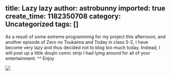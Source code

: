 title: Lazy lazy
author: astrobunny
imported: true
create_time: 1182350708
category: Uncategorized
tags: []
---
As a result of some extreme programming for my project this afternoon, and another episode of Zero no Tsukaima and Today in class 5-2, I have become very lazy and thus decided not to blog too much today. Instead, I will post up a little doujin comic strip I had lying around for all of your entertainment. ^^ Enjoy  
  
 ![](wp-images/old/albums/random/3.jpg)

